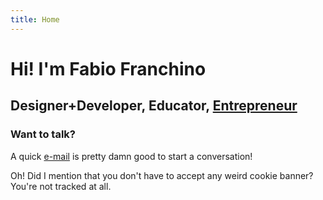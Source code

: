 ```yaml
---
title: Home
---
```



# Hi! I'm Fabio Franchino

## Designer+Developer, Educator, [Entrepreneur](https://www.eloquentops.com)




<Stats></Stats>


### Want to talk?

A quick <span class="s" data-type="underline" data-color="#333">[e-mail](mailto:hello@fabiofranchino.com)</span> is pretty damn good to start a conversation!

Oh! Did I mention that you don't have to accept any weird cookie banner?
<br />You're <span class="s" data-type="underline" data-color="#333">not tracked</span> at all.
